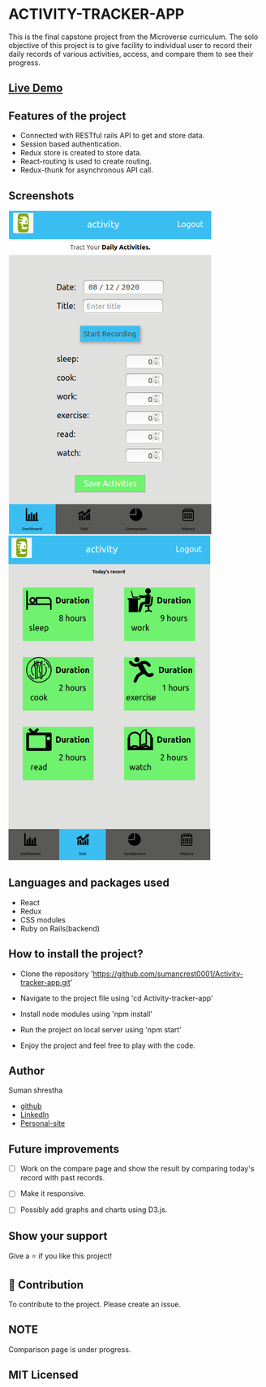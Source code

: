 # ACTIVITY-TRACKER-APP
This is the final capstone project from the Microverse curriculum. The solo objective of this project is to give facility to individual user to record their daily records of various activities, access, and compare them to see their progress.

## [Live Demo](https://suman-activity-tracker.herokuapp.com/)

## Features of the project
- Connected with RESTful rails API to get and store data.
- Session based authentication.
- Redux store is created to store data.
- React-routing is used to create routing.
- Redux-thunk for asynchronous API call.

## Screenshots
  ![dashboard](src/images/screenshot1.png)
  ![Stat](src/images/screenshot2.png)

## Languages and packages used
- React
- Redux
- CSS modules
- Ruby on Rails(backend)

## How to install the project?
- Clone the repository 'https://github.com/sumancrest0001/Activity-tracker-app.git'

- Navigate to the project file using 'cd Activity-tracker-app'

- Install node modules using 'npm install'

- Run the project on local server using 'npm start'

- Enjoy the project and feel free to play with the code.

## Author

Suman shrestha
- [github](https://github.com/sumancrest0001)
- [LinkedIn](https://www.linkedin.com/in/suman-shrestha0001/)
- [Personal-site](https://sumancrest0001.github.io/portfolio/)

## Future improvements
- [ ] Work on the compare page and show the result by comparing today's record with past records.
- [ ] Make it responsive.

- [ ] Possibly add graphs and charts using D3.js.

## Show your support

Give a ⭐️ if you like this project!

## 🤝  Contribution
To contribute to the project. Please create an issue.

## NOTE 
Comparison page is under progress.


## MIT Licensed
